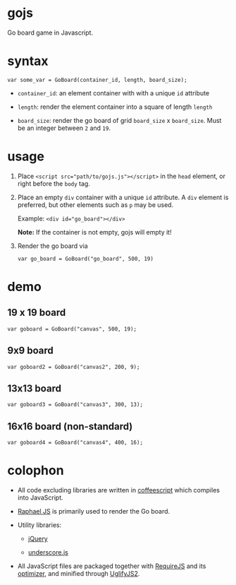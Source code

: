 
gojs
====

Go board game in Javascript.

syntax
======

`var some_var = GoBoard(container_id, length, board_size);`

* `container_id`: an element container with with a unique `id` attribute

* `length`: render the element container into a square of length `length`

* `board_size`: render the go board of grid `board_size` x `board_size`. Must be an integer between `2` and `19`.

usage
=====

1. Place `<script src="path/to/gojs.js"></script>` in the `head` element, or right before the `body` tag.

2.	Place an empty `div` container with a unique `id` attribute. A `div` element is preferred, but other elements such as `p` may be used.

	Example:
	`<div id="go_board"></div>` 

	**Note:** If the container is not empty, gojs will empty it!

3. 	Render the go board via

	`var go_board = GoBoard("go_board", 500, 19)`

demo
====

## 19 x 19 board


	var goboard = GoBoard("canvas", 500, 19);

<div id="canvas"></div>

## 9x9 board


	var goboard2 = GoBoard("canvas2", 200, 9);

<div id="canvas2"></div>

## 13x13 board


	var goboard3 = GoBoard("canvas3", 300, 13);

<div id="canvas3"></div>


## 16x16 board (non-standard)


	var goboard4 = GoBoard("canvas4", 400, 16);

<div id="canvas4"></div>


colophon
========

* All code excluding libraries are written in [coffeescript](http://coffeescript.org/) which compiles into JavaScript.

* [Raphael JS](http://raphaeljs.com/) is primarily used to render the Go board.

* Utility libraries:
	
	* [jQuery](http://jquery.com/)

	* [underscore.js](http://underscorejs.org/)

* All JavaScript files are packaged together with [RequireJS](http://requirejs.org/) and its [optimizer](http://requirejs.org/docs/optimization.html), and minified through [UglifyJS2](https://github.com/mishoo/UglifyJS2).
